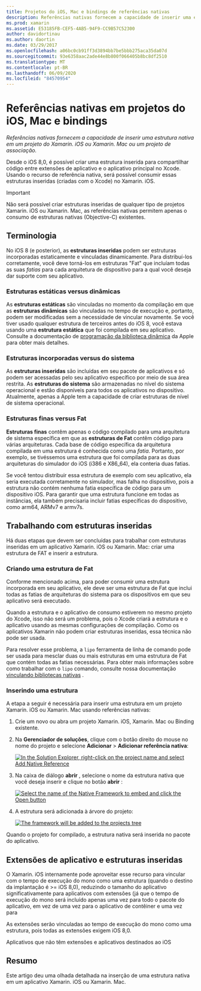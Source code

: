 ```yaml
---
title: Projetos do iOS, Mac e bindings de referências nativas
description: Referências nativas fornecem a capacidade de inserir uma estrutura nativa em um projeto Xamarin. iOS, Xamarin. Mac ou Binding.
ms.prod: xamarin
ms.assetid: E53185FB-CEF5-4AB5-94F9-CC9B57C52300
author: davidortinau
ms.author: daortin
ms.date: 03/29/2017
ms.openlocfilehash: a06bc0cb91ff3d3894bb7be5bbb275aca35da07d
ms.sourcegitcommit: 93e6358aac2ade44e8b800f066405b8bc8df2510
ms.translationtype: MT
ms.contentlocale: pt-BR
ms.lasthandoff: 06/09/2020
ms.locfileid: "84570954"
---
```

# <a name="native-references-in-ios-mac-and-bindings-projects"></a>Referências nativas em projetos do iOS, Mac e bindings

_Referências nativas fornecem a capacidade de inserir uma estrutura nativa em um projeto do Xamarin. iOS ou Xamarin. Mac ou um projeto de associação._

Desde o iOS 8,0, é possível criar uma estrutura inserida para compartilhar código entre extensões de aplicativo e o aplicativo principal no Xcode. Usando o recurso de referência nativa, será possível consumir essas estruturas inseridas (criadas com o Xcode) no Xamarin. iOS.

> [!IMPORTANT]
> Não será possível criar estruturas inseridas de qualquer tipo de projetos Xamarin. iOS ou Xamarin. Mac, as referências nativas permitem apenas o consumo de estruturas nativas (Objective-C) existentes.

<a name="Terminology"></a>

## <a name="terminology"></a>Terminologia

No iOS 8 (e posterior), as **estruturas inseridas** podem ser estruturas incorporadas estaticamente e vinculadas dinamicamente. Para distribuí-los corretamente, você deve torná-los em estruturas "Fat" que incluíam todas as suas _fatias_ para cada arquitetura de dispositivo para a qual você deseja dar suporte com seu aplicativo.

<a name="Static-vs-Dynamic-Frameworks"></a>

### <a name="static-vs-dynamic-frameworks"></a>Estruturas estáticas versus dinâmicas

As **estruturas estáticas** são vinculadas no momento da compilação em que as **estruturas dinâmicas** são vinculadas no tempo de execução e, portanto, podem ser modificadas sem a necessidade de vincular novamente. Se você tiver usado qualquer estrutura de terceiros antes do iOS 8, você estava usando uma **estrutura estática** que foi compilada em seu aplicativo. Consulte a documentação de [programação da biblioteca dinâmica](https://developer.apple.com/library/mac/documentation/DeveloperTools/Conceptual/DynamicLibraries/100-Articles/OverviewOfDynamicLibraries.html#//apple_ref/doc/uid/TP40001873-SW1) da Apple para obter mais detalhes.

<a name="Embedded-vs-System-Frameworks"></a>

### <a name="embedded-vs-system-frameworks"></a>Estruturas incorporadas versus do sistema

As **estruturas inseridas** são incluídas em seu pacote de aplicativos e só podem ser acessadas pelo seu aplicativo específico por meio de sua área restrita. As **estruturas do sistema** são armazenadas no nível do sistema operacional e estão disponíveis para todos os aplicativos no dispositivo. Atualmente, apenas a Apple tem a capacidade de criar estruturas de nível de sistema operacional.

<a name="Thin-vs-Fat-Frameworks"></a>

### <a name="thin-vs-fat-frameworks"></a>Estruturas finas versus Fat

**Estruturas finas** contêm apenas o código compilado para uma arquitetura de sistema específica em que as **estruturas de Fat** contêm código para várias arquiteturas. Cada base de código específica da arquitetura compilada em uma estrutura é conhecida como uma _fatia_. Portanto, por exemplo, se tivéssemos uma estrutura que foi compilada para as duas arquiteturas do simulador do iOS (i386 e X86_64), ela conteria duas fatias.

Se você tentou distribuir essa estrutura de exemplo com seu aplicativo, ela seria executada corretamente no simulador, mas falha no dispositivo, pois a estrutura não contém nenhuma fatia específica de código para um dispositivo iOS. Para garantir que uma estrutura funcione em todas as instâncias, ela também precisaria incluir fatias específicas do dispositivo, como arm64, ARMv7 e armv7s.

<a name="Working-with-Embedded-Frameworks"></a>

## <a name="working-with-embedded-frameworks"></a>Trabalhando com estruturas inseridas

Há duas etapas que devem ser concluídas para trabalhar com estruturas inseridas em um aplicativo Xamarin. iOS ou Xamarin. Mac: criar uma estrutura de FAT e inserir a estrutura.

<a name="Overview"></a>

### <a name="creating-a-fat-framework"></a>Criando uma estrutura de Fat

Conforme mencionado acima, para poder consumir uma estrutura incorporada em seu aplicativo, ele deve ser uma estrutura de Fat que inclui todas as fatias de arquiteturas do sistema para os dispositivos em que seu aplicativo será executado.

Quando a estrutura e o aplicativo de consumo estiverem no mesmo projeto do Xcode, isso não será um problema, pois o Xcode criará a estrutura e o aplicativo usando as mesmas configurações de compilação. Como os aplicativos Xamarin não podem criar estruturas inseridas, essa técnica não pode ser usada.

Para resolver esse problema, a `lipo` ferramenta de linha de comando pode ser usada para mesclar duas ou mais estruturas em uma estrutura de Fat que contém todas as fatias necessárias. Para obter mais informações sobre como trabalhar com o `lipo` comando, consulte nossa documentação [vinculando bibliotecas nativas](~/ios/platform/native-interop.md) .

<a name="Embedding-a-Framework"></a>

### <a name="embedding-a-framework"></a>Inserindo uma estrutura

A etapa a seguir é necessária para inserir uma estrutura em um projeto Xamarin. iOS ou Xamarin. Mac usando referências nativas:

1. Crie um novo ou abra um projeto Xamarin. iOS, Xamarin. Mac ou Binding existente.
2. Na **Gerenciador de soluções**, clique com o botão direito do mouse no nome do projeto e selecione **Adicionar**  >  **Adicionar referência nativa**: 

    [![](native-references-images/ref01.png "In the Solution Explorer, right-click on the project name and select Add Native Reference")](native-references-images/ref01.png#lightbox)
3. Na caixa de diálogo **abrir** , selecione o nome da estrutura nativa que você deseja inserir e clique no botão **abrir** : 

    [![](native-references-images/ref02.png "Select the name of the Native Framework to embed and click the Open button")](native-references-images/ref02.png#lightbox)
4. A estrutura será adicionada à árvore do projeto: 

    [![](native-references-images/ref03.png "The framework will be added to the projects tree")](native-references-images/ref03.png#lightbox)

Quando o projeto for compilado, a estrutura nativa será inserida no pacote do aplicativo.

<a name="App-Extensions-and-Embedded-Frameworks"></a>

## <a name="app-extensions-and-embedded-frameworks"></a>Extensões de aplicativo e estruturas inseridas

O Xamarin. iOS internamente pode aproveitar esse recurso para vincular com o tempo de execução do mono como uma estrutura (quando o destino da implantação é >= iOS 8,0), reduzindo o tamanho do aplicativo significativamente para aplicativos com extensões (já que o tempo de execução do mono será incluído apenas uma vez para todo o pacote do aplicativo, em vez de uma vez para o aplicativo de contêiner e uma vez para

As extensões serão vinculadas ao tempo de execução do mono como uma estrutura, pois todas as extensões exigem iOS 8,0.

Aplicativos que não têm extensões e aplicativos destinados ao iOS 

<a name="Summary"></a>

## <a name="summary"></a>Resumo

Este artigo deu uma olhada detalhada na inserção de uma estrutura nativa em um aplicativo Xamarin. iOS ou Xamarin. Mac.
